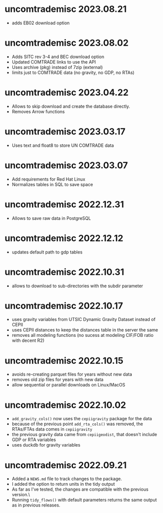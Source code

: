 # uncomtrademisc 2023.08.21

* adds EB02 download option

# uncomtrademisc 2023.08.02

* Adds SITC rev 3-4 and BEC download option
* Updated COMTRADE links to use the API
* Uses archive (pkg) instead of 7zip (external)
* limits just to COMTRADE data (no gravity, no GDP, no RTAs)

# uncomtrademisc 2023.04.22

* Allows to skip download and create the database directly.
* Removes Arrow functions

# uncomtrademisc 2023.03.17

* Uses text and float8 to store UN COMTRADE data

# uncomtrademisc 2023.03.07

* Add requirements for Red Hat Linux
* Normalizes tables in SQL to save space

# uncomtrademisc 2022.12.31

* Allows to save raw data in PostgreSQL

# uncomtrademisc 2022.12.12

* updates default path to gdp tables

# uncomtrademisc 2022.10.31

* allows to download to sub-directories with the subdir parameter

# uncomtrademisc 2022.10.17

* uses gravity variables from UTSIC Dynamic Gravity Dataset instead of CEPII
* uses CEPII distances to keep the distances table in the server the same
* removes all modeling functions (no sucess at modeling CIF/FOB ratio with decent R2)

# uncomtrademisc 2022.10.15

* avoids re-creating parquet files for years without new data
* removes old zip files for years with new data
* allow sequential or parallel downloads on Linux/MacOS

# uncomtrademisc 2022.10.02

* `add_gravity_cols()` now uses the `cepiigravity` package for the data
* because of the previous point `add_rta_cols()` was removed, the RTAs/FTAs
  data comes in `cepiigravity`
* the previous gravity data came from `cepiigeodist`, that doesn't include GDP
  or RTA variables
* uses duckdb for gravity variables  

# uncomtrademisc 2022.09.21

* Added a `NEWS.md` file to track changes to the package.
* I added the option to return units in the tidy output
* As far as I've tested, the changes are compatible with the previous
  version.\
* Running `tidy_flows()` with default parameters returns the
  same output as in previous releases.
